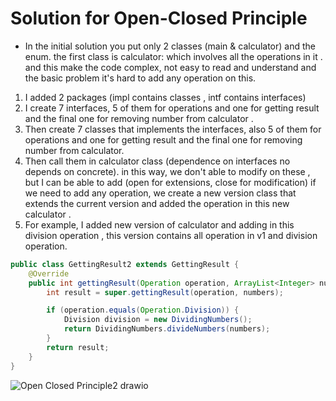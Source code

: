 # Solution for Open-Closed Principle

* In the initial solution you put only 2 classes (main & calculator) and the enum.
the first class is calculator: which involves all the operations in it . and this make the code complex, not easy to read and understand and the basic problem it's hard to add any operation on this.
1. I added 2 packages (impl contains classes , intf contains interfaces)
2. I create 7 interfaces, 5 of them for operations and one for getting result and the final one for removing number from calculator . 
3. Then create 7 classes that implements the interfaces, also 5 of them for operations and one for getting result and the final one for removing number from calculator. 
4. Then call them in calculator class (dependence on interfaces no depends on concrete).
in this way, we don't able to modify on these , but I can be able to add (open for extensions, close for modification)
if we need to add any operation, we create a new version class that extends the current version and added the operation in this new calculator .
5. For example, I added new version of calculator and adding in this division operation , this version contains all operation in v1 and division operation.

```java
public class GettingResult2 extends GettingResult {
    @Override
    public int gettingResult(Operation operation, ArrayList<Integer> numbers) {
        int result = super.gettingResult(operation, numbers);

        if (operation.equals(Operation.Division)) {
            Division division = new DividingNumbers();
            return DividingNumbers.divideNumbers(numbers);
        }
        return result;
    }
}
```
![Open Closed Principle2 drawio](https://user-images.githubusercontent.com/92352860/196235496-653f5ac2-1f3f-4f89-b949-a58348779077.png)
